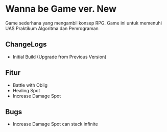 # Wanna be Game ver. New
Game sederhana yang mengambil konsep RPG.
Game ini untuk memenuhi UAS Praktikum Algoritma dan Pemrograman

## ChangeLogs

* Initial Build (Upgrade from Previous Version)

## Fitur
* Battle with Oblig
* Healing Spot
* Increase Damage Spot

## Bugs
* Increase Damage Spot can stack infinite
